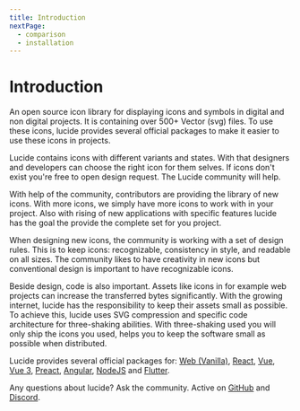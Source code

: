 ```yaml
---
title: Introduction
nextPage:
  - comparison
  - installation
---
```


# Introduction

An open source icon library for displaying icons and symbols in digital and non digital projects. It is containing over 500+ Vector (svg) files. To use these icons, lucide provides several official packages to make it easier to use these icons in projects.

Lucide contains icons with different variants and states. With that designers and developers can choose the right icon for them selves. If icons don't exist you're free to open design request. The Lucide community will help.

With help of the community, contributors are providing the library of new icons. With more icons, we simply have more icons to work with in your project. Also with rising of new applications with specific features lucide has the goal the provide the complete set for you project.

When designing new icons, the community is working with a set of design rules. This is to keep icons: recognizable, consistency in style, and readable on all sizes. The community likes to have creativity in new icons but conventional design is important to have recognizable icons.

Beside design, code is also important. Assets like icons in for example web projects can increase the transferred bytes significantly. With the growing internet, lucide has the responsibility to keep their assets small as possible. To achieve this, lucide uses SVG compression and specific code architecture for three-shaking abilities. With three-shaking used you will only ship the icons you used, helps you to keep the software small as possible when distributed.

Lucide provides several official packages for: [Web (Vanilla)](https://lucide.dev/docs/lucide), [React](https://lucide.dev/docs/lucide-react), [Vue](https://lucide.dev/docs/lucide-vue), [Vue 3](https://lucide.dev/docs/lucide-vue-next), [Preact](https://lucide.dev/docs/lucide-preact), [Angular](https://lucide.dev/docs/lucide-angular), [NodeJS](https://lucide.dev/docs/lucide-static#nodejs) and [Flutter](https://lucide.dev/docs/lucide-flutter).

Any questions about lucide? Ask the community. Active on [GitHub](https://github.com/lucide-icons/lucide) and [Discord](https://discord.gg/EH6nSts).

